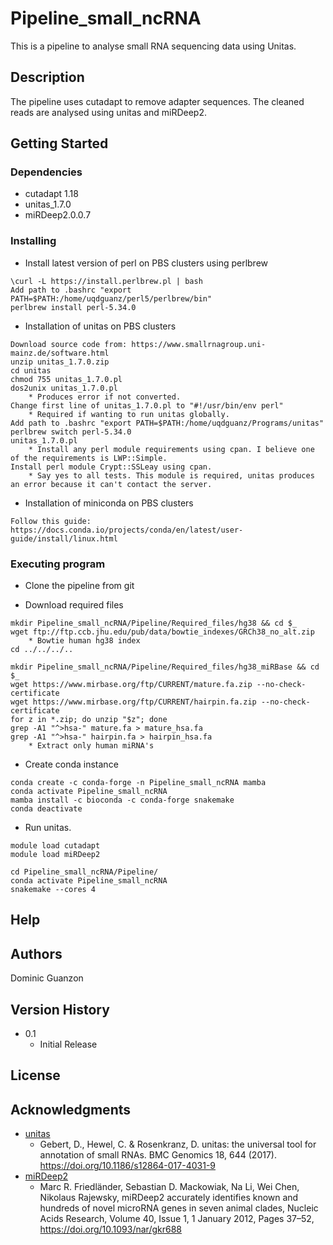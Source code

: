 # Pipeline_small_ncRNA

This is a pipeline to analyse small RNA sequencing data using Unitas.

## Description

The pipeline uses cutadapt to remove adapter sequences. The cleaned reads are analysed using unitas and miRDeep2.

## Getting Started

### Dependencies

* cutadapt 1.18
* unitas_1.7.0
* miRDeep2.0.0.7

### Installing

* Install latest version of perl on PBS clusters using perlbrew
```
\curl -L https://install.perlbrew.pl | bash
Add path to .bashrc "export PATH=$PATH:/home/uqdguanz/perl5/perlbrew/bin"
perlbrew install perl-5.34.0
```

* Installation of unitas on PBS clusters
```
Download source code from: https://www.smallrnagroup.uni-mainz.de/software.html
unzip unitas_1.7.0.zip
cd unitas
chmod 755 unitas_1.7.0.pl
dos2unix unitas_1.7.0.pl
    * Produces error if not converted.
Change first line of unitas_1.7.0.pl to "#!/usr/bin/env perl"
    * Required if wanting to run unitas globally.
Add path to .bashrc "export PATH=$PATH:/home/uqdguanz/Programs/unitas"
perlbrew switch perl-5.34.0
unitas_1.7.0.pl
    * Install any perl module requirements using cpan. I believe one of the requirements is LWP::Simple.
Install perl module Crypt::SSLeay using cpan.
    * Say yes to all tests. This module is required, unitas produces an error because it can't contact the server.
```

* Installation of miniconda on PBS clusters
```
Follow this guide: https://docs.conda.io/projects/conda/en/latest/user-guide/install/linux.html
```

### Executing program

* Clone the pipeline from git

* Download required files
```
mkdir Pipeline_small_ncRNA/Pipeline/Required_files/hg38 && cd $_
wget ftp://ftp.ccb.jhu.edu/pub/data/bowtie_indexes/GRCh38_no_alt.zip
    * Bowtie human hg38 index
cd ../../../..
    
mkdir Pipeline_small_ncRNA/Pipeline/Required_files/hg38_miRBase && cd $_
wget https://www.mirbase.org/ftp/CURRENT/mature.fa.zip --no-check-certificate
wget https://www.mirbase.org/ftp/CURRENT/hairpin.fa.zip --no-check-certificate
for z in *.zip; do unzip "$z"; done
grep -A1 "^>hsa-" mature.fa > mature_hsa.fa
grep -A1 "^>hsa-" hairpin.fa > hairpin_hsa.fa
    * Extract only human miRNA's
```

* Create conda instance
```
conda create -c conda-forge -n Pipeline_small_ncRNA mamba
conda activate Pipeline_small_ncRNA
mamba install -c bioconda -c conda-forge snakemake
conda deactivate
```

* Run unitas.
```
module load cutadapt
module load miRDeep2

cd Pipeline_small_ncRNA/Pipeline/
conda activate Pipeline_small_ncRNA
snakemake --cores 4
```

## Help

## Authors

Dominic Guanzon

## Version History

* 0.1
    * Initial Release

## License

## Acknowledgments

* [unitas](https://www.smallrnagroup.uni-mainz.de/software.html)
    * Gebert, D., Hewel, C. & Rosenkranz, D. unitas: the universal tool for annotation of small RNAs. BMC Genomics 18, 644 (2017). https://doi.org/10.1186/s12864-017-4031-9
* [miRDeep2](https://www.mdc-berlin.de/content/mirdeep2-documentation?mdcbl%5B0%5D=/n-rajewsky%23t-data%2Csoftware%26resources&mdctl=0&mdcou=20738&mdcot=6&mdcbv=71nDTh7VzOJOW6SFGuFySs4mus4wnovu-t2LZzV2dL8)
    * Marc R. Friedländer, Sebastian D. Mackowiak, Na Li, Wei Chen, Nikolaus Rajewsky, miRDeep2 accurately identifies known and hundreds of novel microRNA genes in seven animal clades, Nucleic Acids Research, Volume 40, Issue 1, 1 January 2012, Pages 37–52, https://doi.org/10.1093/nar/gkr688